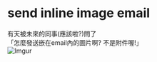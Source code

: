 # send inline image email
有天被未來的同事(應該啦?)問了    
「怎麼發送嵌在email內的圖片啊? 不是附件喔!」    
![Imgur](https://imgur.com/dmQ9pA7.png)    
